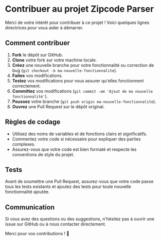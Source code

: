 # Contribuer au projet Zipcode Parser

Merci de votre intérêt pour contribuer à ce projet ! Voici quelques lignes directrices pour vous aider à démarrer.

## Comment contribuer

1. **Fork** le dépôt sur GitHub.
2. **Clone** votre fork sur votre machine locale.
3. **Créez** une nouvelle branche pour votre fonctionnalité ou correction de bug (`git checkout -b ma-nouvelle-fonctionnalite`).
4. **Faites** vos modifications.
5. **Testez** vos modifications pour vous assurer qu'elles fonctionnent correctement.
6. **Committez** vos modifications (`git commit -am 'Ajout de ma nouvelle fonctionnalité'`).
7. **Poussez** votre branche (`git push origin ma-nouvelle-fonctionnalite`).
8. **Ouvrez** une Pull Request sur le dépôt original.

## Règles de codage

- Utilisez des noms de variables et de fonctions clairs et significatifs.
- Commentez votre code si nécessaire pour expliquer des parties complexes.
- Assurez-vous que votre code est bien formaté et respecte les conventions de style du projet.

## Tests

Avant de soumettre une Pull Request, assurez-vous que votre code passe tous les tests existants et ajoutez des tests pour toute nouvelle fonctionnalité ajoutée.

## Communication

Si vous avez des questions ou des suggestions, n'hésitez pas à ouvrir une issue sur GitHub ou à nous contacter directement.

Merci pour vos contributions ! 🚀